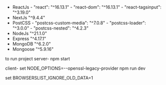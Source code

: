 - ReactJs - "react": "^16.13.1"   -   "react-dom": "^16.13.1"   -   "react-tagsinput": "^3.19.0"
- NextJs "^9.4.4"
- PostCSS - "postcss-custom-media": "^7.0.8"   -   "postcss-loader": "^3.0.0"   -   "postcss-nested": "^4.2.3"
- NodeJs "^21.1.0"
- Express "^4.17.1"
- MongoDB "^6.2.0"
- Mongoose "^5.9.16"


























to run project
server- 
npm start

client- 
set NODE_OPTIONS=--openssl-legacy-provider
npm run dev




set BROWSERSLIST_IGNORE_OLD_DATA=1